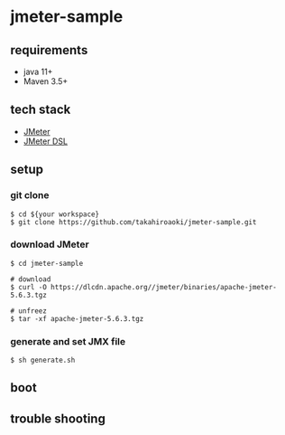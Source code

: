 # jmeter-sample

## requirements
- java 11+
- Maven 3.5+

## tech stack
- [JMeter](https://jmeter.apache.org/)
- [JMeter DSL](https://abstracta.github.io/jmeter-java-dsl/)

## setup
### git clone
```
$ cd ${your workspace}
$ git clone https://github.com/takahiroaoki/jmeter-sample.git
```

### download JMeter
```
$ cd jmeter-sample

# download
$ curl -O https://dlcdn.apache.org//jmeter/binaries/apache-jmeter-5.6.3.tgz

# unfreez
$ tar -xf apache-jmeter-5.6.3.tgz
```

### generate and set JMX file
```
$ sh generate.sh
```

## boot

## trouble shooting